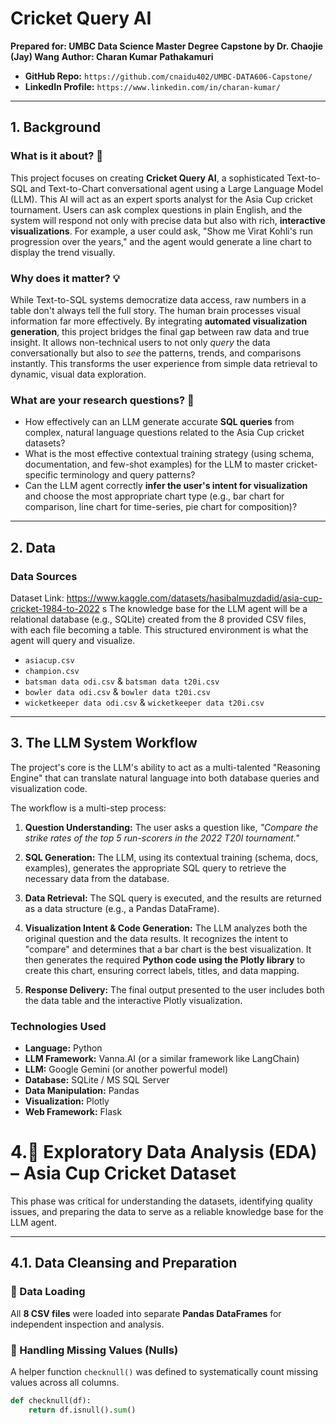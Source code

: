 # Cricket Query AI 

**Prepared for: UMBC Data Science Master Degree Capstone by Dr. Chaojie (Jay) Wang**
**Author: Charan Kumar Pathakamuri**

- **GitHub Repo:** `https://github.com/cnaidu402/UMBC-DATA606-Capstone/`
- **LinkedIn Profile:** `https://www.linkedin.com/in/charan-kumar/`


---

## 1. Background

### What is it about? 🏏

This project focuses on creating **Cricket Query AI**, a sophisticated Text-to-SQL and Text-to-Chart conversational agent using a Large Language Model (LLM). This AI will act as an expert sports analyst for the Asia Cup cricket tournament. Users can ask complex questions in plain English, and the system will respond not only with precise data but also with rich, **interactive visualizations**. For example, a user could ask, "Show me Virat Kohli's run progression over the years," and the agent would generate a line chart to display the trend visually.

### Why does it matter? 💡

While Text-to-SQL systems democratize data access, raw numbers in a table don't always tell the full story. The human brain processes visual information far more effectively. By integrating **automated visualization generation**, this project bridges the final gap between raw data and true insight. It allows non-technical users to not only *query* the data conversationally but also to *see* the patterns, trends, and comparisons instantly. This transforms the user experience from simple data retrieval to dynamic, visual data exploration.

### What are your research questions? 🤔

* How effectively can an LLM generate accurate **SQL queries** from complex, natural language questions related to the Asia Cup cricket datasets?
* What is the most effective contextual training strategy (using schema, documentation, and few-shot examples) for the LLM to master cricket-specific terminology and query patterns?
* Can the LLM agent correctly **infer the user's intent for visualization** and choose the most appropriate chart type (e.g., bar chart for comparison, line chart for time-series, pie chart for composition)?


---

## 2. Data

### Data Sources
Dataset Link: https://www.kaggle.com/datasets/hasibalmuzdadid/asia-cup-cricket-1984-to-2022 s
The knowledge base for the LLM agent will be a relational database (e.g., SQLite) created from the 8 provided CSV files, with each file becoming a table. This structured environment is what the agent will query and visualize.
* `asiacup.csv`
* `champion.csv`
* `batsman data odi.csv` & `batsman data t20i.csv`
* `bowler data odi.csv` & `bowler data t20i.csv`
* `wicketkeeper data odi.csv` & `wicketkeeper data t20i.csv`

---

## 3. The LLM System Workflow

The project's core is the LLM's ability to act as a multi-talented "Reasoning Engine" that can translate natural language into both database queries and visualization code.

The workflow is a multi-step process:

1.  **Question Understanding:** The user asks a question like, *"Compare the strike rates of the top 5 run-scorers in the 2022 T20I tournament."*

2.  **SQL Generation:** The LLM, using its contextual training (schema, docs, examples), generates the appropriate SQL query to retrieve the necessary data from the database.

3.  **Data Retrieval:** The SQL query is executed, and the results are returned as a data structure (e.g., a Pandas DataFrame).

4.  **Visualization Intent & Code Generation:** The LLM analyzes both the original question and the data results. It recognizes the intent to "compare" and determines that a bar chart is the best visualization. It then generates the required **Python code using the Plotly library** to create this chart, ensuring correct labels, titles, and data mapping.

5.  **Response Delivery:** The final output presented to the user includes both the data table and the interactive Plotly visualization.



### Technologies Used

* **Language:** Python
* **LLM Framework:** Vanna.AI (or a similar framework like LangChain)
* **LLM:** Google Gemini (or another powerful model)
* **Database:** SQLite / MS SQL Server
* **Data Manipulation:** Pandas
* **Visualization:** Plotly
* **Web Framework:** Flask
# 4.🏏 Exploratory Data Analysis (EDA) – Asia Cup Cricket Dataset

This phase was critical for understanding the datasets, identifying quality issues, and preparing the data to serve as a reliable knowledge base for the LLM agent.

---

## 4.1. Data Cleansing and Preparation

### 🔹 Data Loading
All **8 CSV files** were loaded into separate **Pandas DataFrames** for independent inspection and analysis.

### 🔹 Handling Missing Values (Nulls)
A helper function `checknull()` was defined to systematically count missing values across all columns.

```python
def checknull(df):
    return df.isnull().sum()
